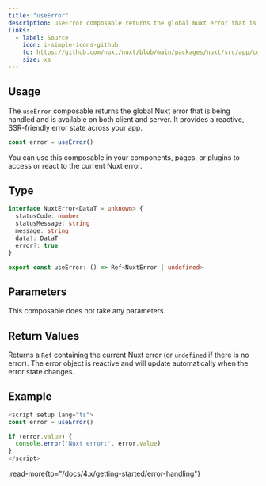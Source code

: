 ```yaml
---
title: "useError"
description: useError composable returns the global Nuxt error that is being handled.
links:
  - label: Source
    icon: i-simple-icons-github
    to: https://github.com/nuxt/nuxt/blob/main/packages/nuxt/src/app/composables/error.ts
    size: xs
---
```


## Usage

The `useError` composable returns the global Nuxt error that is being handled and is available on both client and server. It provides a reactive, SSR-friendly error state across your app.

```ts
const error = useError()
```

You can use this composable in your components, pages, or plugins to access or react to the current Nuxt error.

## Type

```ts
interface NuxtError<DataT = unknown> {
  statusCode: number
  statusMessage: string
  message: string
  data?: DataT
  error?: true
}

export const useError: () => Ref<NuxtError | undefined>
```

## Parameters

This composable does not take any parameters.

## Return Values

Returns a `Ref` containing the current Nuxt error (or `undefined` if there is no error). The error object is reactive and will update automatically when the error state changes.

## Example

```ts
<script setup lang="ts">
const error = useError()

if (error.value) {
  console.error('Nuxt error:', error.value)
}
</script>
```

:read-more{to="/docs/4.x/getting-started/error-handling"}
